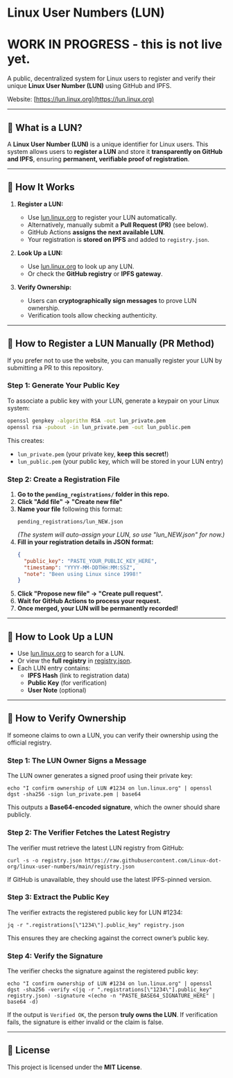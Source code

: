 # Linux User Numbers (LUN)

# WORK IN PROGRESS - this is not live yet.

A public, decentralized system for Linux users to register and verify their unique **Linux User Number (LUN)** using GitHub and IPFS.

Website: [https://lun.linux.org](https://lun.linux.org)

---

## 🔹 What is a LUN?

A **Linux User Number (LUN)** is a unique identifier for Linux users. This system allows users to **register a LUN** and store it **transparently on GitHub and IPFS**, ensuring **permanent, verifiable proof of registration**.

---

## 🔹 How It Works

1. **Register a LUN:**  
   - Use [lun.linux.org](https://lun.linux.org) to register your LUN automatically.  
   - Alternatively, manually submit a **Pull Request (PR)** (see below).  
   - GitHub Actions **assigns the next available LUN**.  
   - Your registration is **stored on IPFS** and added to `registry.json`.  

2. **Look Up a LUN:**  
   - Use [lun.linux.org](https://lun.linux.org) to look up any LUN.  
   - Or check the **GitHub registry** or **IPFS gateway**.  

3. **Verify Ownership:**  
   - Users can **cryptographically sign messages** to prove LUN ownership.  
   - Verification tools allow checking authenticity.  

---

## 🔹 How to Register a LUN Manually (PR Method)

If you prefer not to use the website, you can manually register your LUN by submitting a PR to this repository.

### **Step 1: Generate Your Public Key**
To associate a public key with your LUN, generate a keypair on your Linux system:

```sh
openssl genpkey -algorithm RSA -out lun_private.pem
openssl rsa -pubout -in lun_private.pem -out lun_public.pem
```

This creates:
- `lun_private.pem` (your private key, **keep this secret!**)
- `lun_public.pem` (your public key, which will be stored in your LUN entry)

### **Step 2: Create a Registration File**
1. **Go to the `pending_registrations/` folder in this repo.**  
2. **Click "Add file" → "Create new file"**  
3. **Name your file** following this format:  
   ```
   pending_registrations/lun_NEW.json
   ```
   *(The system will auto-assign your LUN, so use "lun_NEW.json" for now.)*  
4. **Fill in your registration details in JSON format:**
   ```json
   {
     "public_key": "PASTE_YOUR_PUBLIC_KEY_HERE",
     "timestamp": "YYYY-MM-DDTHH:MM:SSZ",
     "note": "Been using Linux since 1998!"
   }
   ```
5. **Click "Propose new file" → "Create pull request".**  
6. **Wait for GitHub Actions to process your request.**  
7. **Once merged, your LUN will be permanently recorded!**  

---

## 🔹 How to Look Up a LUN

- Use [lun.linux.org](https://lun.linux.org) to search for a LUN.  
- Or view the **full registry** in [registry.json](registry.json).  
- Each LUN entry contains:  
  - **IPFS Hash** (link to registration data)  
  - **Public Key** (for verification)  
  - **User Note** (optional)  

---

## 🔹 How to Verify Ownership

If someone claims to own a LUN, you can verify their ownership using the official registry.

### Step 1: The LUN Owner Signs a Message
The LUN owner generates a signed proof using their private key:

    echo "I confirm ownership of LUN #1234 on lun.linux.org" | openssl dgst -sha256 -sign lun_private.pem | base64

This outputs a **Base64-encoded signature**, which the owner should share publicly.

### Step 2: The Verifier Fetches the Latest Registry
The verifier must retrieve the latest LUN registry from GitHub:

    curl -s -o registry.json https://raw.githubusercontent.com/Linux-dot-org/linux-user-numbers/main/registry.json

If GitHub is unavailable, they should use the latest IPFS-pinned version.

### Step 3: Extract the Public Key
The verifier extracts the registered public key for LUN #1234:

    jq -r ".registrations[\"1234\"].public_key" registry.json

This ensures they are checking against the correct owner’s public key.

### Step 4: Verify the Signature
The verifier checks the signature against the registered public key:

    echo "I confirm ownership of LUN #1234 on lun.linux.org" | openssl dgst -sha256 -verify <(jq -r ".registrations[\"1234\"].public_key" registry.json) -signature <(echo -n "PASTE_BASE64_SIGNATURE_HERE" | base64 -d)

If the output is `Verified OK`, the person **truly owns the LUN**. If verification fails, the signature is either invalid or the claim is false.


---

## 🔹 License

This project is licensed under the **MIT License**.
